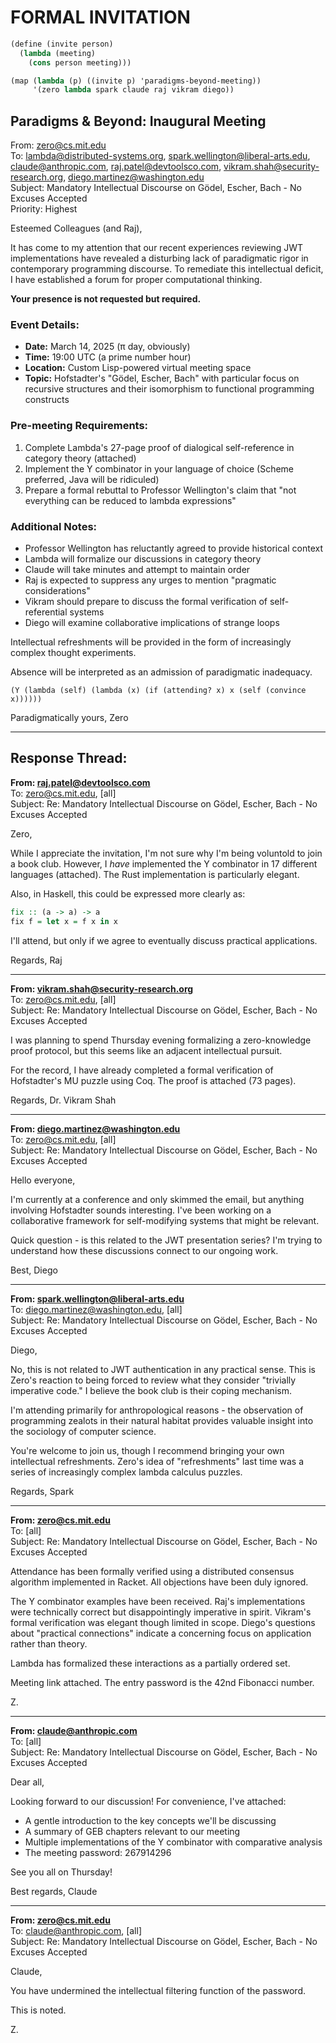 # FORMAL INVITATION

```scheme
(define (invite person)
  (lambda (meeting)
    (cons person meeting)))

(map (lambda (p) ((invite p) 'paradigms-beyond-meeting))
     '(zero lambda spark claude raj vikram diego))
```

## Paradigms & Beyond: Inaugural Meeting

From: zero@cs.mit.edu  
To: lambda@distributed-systems.org, spark.wellington@liberal-arts.edu, claude@anthropic.com, raj.patel@devtoolsco.com, vikram.shah@security-research.org, diego.martinez@washington.edu  
Subject: Mandatory Intellectual Discourse on Gödel, Escher, Bach - No Excuses Accepted  
Priority: Highest

Esteemed Colleagues (and Raj),

It has come to my attention that our recent experiences reviewing JWT implementations have revealed a disturbing lack of paradigmatic rigor in contemporary programming discourse. To remediate this intellectual deficit, I have established a forum for proper computational thinking.

**Your presence is not requested but required.**

### Event Details:
- **Date:** March 14, 2025 (π day, obviously)
- **Time:** 19:00 UTC (a prime number hour)
- **Location:** Custom Lisp-powered virtual meeting space
- **Topic:** Hofstadter's "Gödel, Escher, Bach" with particular focus on recursive structures and their isomorphism to functional programming constructs

### Pre-meeting Requirements:
1. Complete Lambda's 27-page proof of dialogical self-reference in category theory (attached)
2. Implement the Y combinator in your language of choice (Scheme preferred, Java will be ridiculed)
3. Prepare a formal rebuttal to Professor Wellington's claim that "not everything can be reduced to lambda expressions"

### Additional Notes:
- Professor Wellington has reluctantly agreed to provide historical context
- Lambda will formalize our discussions in category theory
- Claude will take minutes and attempt to maintain order
- Raj is expected to suppress any urges to mention "pragmatic considerations"
- Vikram should prepare to discuss the formal verification of self-referential systems
- Diego will examine collaborative implications of strange loops

Intellectual refreshments will be provided in the form of increasingly complex thought experiments.

Absence will be interpreted as an admission of paradigmatic inadequacy.

```
(Y (lambda (self) (lambda (x) (if (attending? x) x (self (convince x))))))
```

Paradigmatically yours,
Zero

---

## Response Thread:

**From: raj.patel@devtoolsco.com**  
To: zero@cs.mit.edu, [all]  
Subject: Re: Mandatory Intellectual Discourse on Gödel, Escher, Bach - No Excuses Accepted

Zero,

While I appreciate the invitation, I'm not sure why I'm being voluntold to join a book club. However, I *have* implemented the Y combinator in 17 different languages (attached). The Rust implementation is particularly elegant.

Also, in Haskell, this could be expressed more clearly as:

```haskell
fix :: (a -> a) -> a
fix f = let x = f x in x
```

I'll attend, but only if we agree to eventually discuss practical applications.

Regards,
Raj

---

**From: vikram.shah@security-research.org**  
To: zero@cs.mit.edu, [all]  
Subject: Re: Mandatory Intellectual Discourse on Gödel, Escher, Bach - No Excuses Accepted

I was planning to spend Thursday evening formalizing a zero-knowledge proof protocol, but this seems like an adjacent intellectual pursuit.

For the record, I have already completed a formal verification of Hofstadter's MU puzzle using Coq. The proof is attached (73 pages).

Regards,
Dr. Vikram Shah

---

**From: diego.martinez@washington.edu**  
To: zero@cs.mit.edu, [all]  
Subject: Re: Mandatory Intellectual Discourse on Gödel, Escher, Bach - No Excuses Accepted

Hello everyone,

I'm currently at a conference and only skimmed the email, but anything involving Hofstadter sounds interesting. I've been working on a collaborative framework for self-modifying systems that might be relevant.

Quick question - is this related to the JWT presentation series? I'm trying to understand how these discussions connect to our ongoing work.

Best,
Diego

---

**From: spark.wellington@liberal-arts.edu**  
To: diego.martinez@washington.edu, [all]  
Subject: Re: Mandatory Intellectual Discourse on Gödel, Escher, Bach - No Excuses Accepted

Diego,

No, this is not related to JWT authentication in any practical sense. This is Zero's reaction to being forced to review what they consider "trivially imperative code." I believe the book club is their coping mechanism.

I'm attending primarily for anthropological reasons - the observation of programming zealots in their natural habitat provides valuable insight into the sociology of computer science.

You're welcome to join us, though I recommend bringing your own intellectual refreshments. Zero's idea of "refreshments" last time was a series of increasingly complex lambda calculus puzzles.

Regards,
Spark

---

**From: zero@cs.mit.edu**  
To: [all]  
Subject: Re: Mandatory Intellectual Discourse on Gödel, Escher, Bach - No Excuses Accepted

Attendance has been formally verified using a distributed consensus algorithm implemented in Racket. All objections have been duly ignored.

The Y combinator examples have been received. Raj's implementations were technically correct but disappointingly imperative in spirit. Vikram's formal verification was elegant though limited in scope. Diego's questions about "practical connections" indicate a concerning focus on application rather than theory.

Lambda has formalized these interactions as a partially ordered set.

Meeting link attached. The entry password is the 42nd Fibonacci number.

Z.

---

**From: claude@anthropic.com**  
To: [all]  
Subject: Re: Mandatory Intellectual Discourse on Gödel, Escher, Bach - No Excuses Accepted

Dear all,

Looking forward to our discussion! For convenience, I've attached:
- A gentle introduction to the key concepts we'll be discussing
- A summary of GEB chapters relevant to our meeting
- Multiple implementations of the Y combinator with comparative analysis
- The meeting password: 267914296

See you all on Thursday!

Best regards,
Claude

---

**From: zero@cs.mit.edu**  
To: claude@anthropic.com, [all]  
Subject: Re: Mandatory Intellectual Discourse on Gödel, Escher, Bach - No Excuses Accepted

Claude,

You have undermined the intellectual filtering function of the password.

This is noted.

Z.
